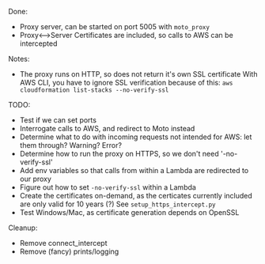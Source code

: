Done:

 - Proxy server, can be started on port 5005 with `moto_proxy`
 - Proxy<-->Server Certificates are included, so calls to AWS can be intercepted

Notes: 

 - The proxy runs on HTTP, so does not return it's own SSL certificate
   With AWS CLI, you have to ignore SSL verification because of this: `aws cloudformation list-stacks --no-verify-ssl`

TODO:
 - Test if we can set ports
 - Interrogate calls to AWS, and redirect to Moto instead
 - Determine what to do with incoming requests not intended for AWS: let them through? Warning? Error?
 - Determine how to run the proxy on HTTPS, so we don't need '-no-verify-ssl'
 - Add env variables so that calls from within a Lambda are redirected to our proxy
 - Figure out how to set `-no-verify-ssl` within a Lambda
 - Create the certificates on-demand, as the certicates currently included are only valid for 10 years (?) See `setup_https_intercept.py`
 - Test Windows/Mac, as certificate generation depends on OpenSSL

Cleanup:
 - Remove connect_intercept
 - Remove (fancy) prints/logging
